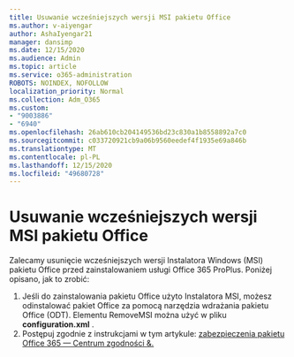 ```yaml
---
title: Usuwanie wcześniejszych wersji MSI pakietu Office
ms.author: v-aiyengar
author: AshaIyengar21
manager: dansimp
ms.date: 12/15/2020
ms.audience: Admin
ms.topic: article
ms.service: o365-administration
ROBOTS: NOINDEX, NOFOLLOW
localization_priority: Normal
ms.collection: Adm_O365
ms.custom:
- "9003886"
- "6940"
ms.openlocfilehash: 26ab610cb204149536bd23c830a1b8558892a7c0
ms.sourcegitcommit: c033720921cb9a06b9560eedef4f1935e69a846b
ms.translationtype: MT
ms.contentlocale: pl-PL
ms.lasthandoff: 12/15/2020
ms.locfileid: "49680728"
---
```

# <a name="remove-prior-msi-versions-of-office"></a>Usuwanie wcześniejszych wersji MSI pakietu Office

Zalecamy usunięcie wcześniejszych wersji Instalatora Windows (MSI) pakietu Office przed zainstalowaniem usługi Office 365 ProPlus. Poniżej opisano, jak to zrobić:

1. Jeśli do zainstalowania pakietu Office użyto Instalatora MSI, możesz odinstalować pakiet Office za pomocą narzędzia wdrażania pakietu Office (ODT). Elementu RemoveMSI można użyć w pliku **configuration.xml** .
1. Postępuj zgodnie z instrukcjami w tym artykule: [zabezpieczenia pakietu Office 365 — Centrum zgodności &.](https://go.microsoft.com/fwlink/p/?linkid=2077143)